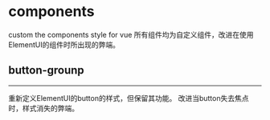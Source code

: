 # components
custom the components style for vue
所有组件均为自定义组件，改进在使用ElementUI的组件时所出现的弊端。

## button-grounp
---------------------
重新定义ElementUI的button的样式，但保留其功能。
改进当button失去焦点时，样式消失的弊端。
